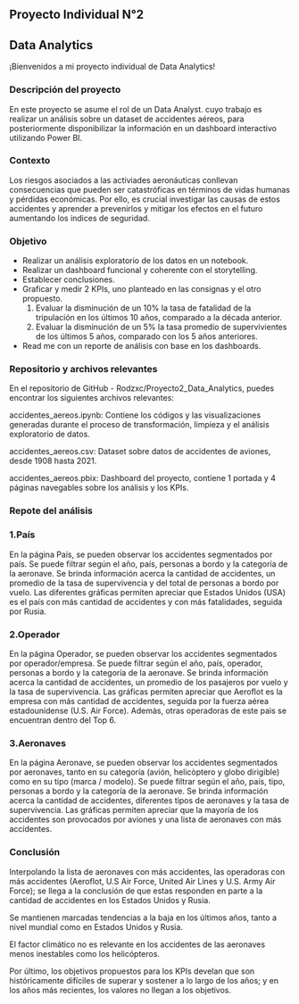 ## Proyecto Individual N°2

##  Data Analytics

¡Bienvenidos a mi proyecto individual de Data Analytics!

### Descripción del proyecto
En este proyecto se asume el rol de un Data Analyst. cuyo trabajo es realizar un análisis sobre un dataset de accidentes aéreos, para posteriormente disponibilizar la información en un dashboard interactivo utilizando Power BI.

### Contexto

Los riesgos asociados a las activiades aeronáuticas conllevan consecuencias que pueden ser catastróficas en términos de vidas humanas y pérdidas económicas. Por ello, es crucial investigar las causas de estos accidentes y aprender a prevenirlos y mitigar los efectos en el futuro aumentando los indices de seguridad.

### Objetivo

- Realizar un análisis exploratorio de los datos en un notebook.
- Realizar un dashboard funcional y coherente con el storytelling.
- Establecer conclusiones.
- Graficar y medir 2 KPIs, uno planteado en las consignas y el otro propuesto.
  1. Evaluar la disminución de un 10% la tasa de fatalidad de la tripulación en los últimos 10 años, comparado a la década anterior.
  2. Evaluar la disminución de un 5% la tasa promedio de supervivientes de los últimos 5 años, comparado con los 5 años anteriores.
- Read me con un reporte de análisis con base en los dashboards.

### Repositorio y archivos relevantes

En el repositorio de GitHub - Rodzxc/Proyecto2_Data_Analytics, puedes encontrar los siguientes archivos relevantes:

accidentes_aereos.ipynb: Contiene los códigos y las visualizaciones generadas durante el proceso de transformación, limpieza y el análisis exploratorio de datos.

accidentes_aereos.csv: Dataset sobre datos de accidentes de aviones, desde 1908 hasta 2021.

accidentes_aereos.pbix: Dashboard del proyecto, contiene 1 portada y 4 páginas navegables sobre los análisis y los KPIs.

### Repote del análisis 

### 1.País

En la página País, se pueden observar los accidentes segmentados por país.
Se puede filtrar según el año, país, personas a bordo y la categoría de la aeronave.
Se brinda información acerca la cantidad de accidentes, un promedio de la tasa de supervivencia y del total de personas a bordo por vuelo.
Las diferentes gráficas permiten apreciar que Estados Unidos (USA) es el país con más cantidad de accidentes y con más fatalidades, seguida por Rusia.

### 2.Operador

En la página Operador, se pueden observar los accidentes segmentados por operador/empresa.
Se puede filtrar según el año, país, operador, personas a bordo y la categoría de la aeronave.
Se brinda información acerca la cantidad de accidentes, un promedio de los pasajeros por vuelo y la tasa de supervivencia.
Las gráficas permiten apreciar que Aeroflot es la empresa con más cantidad de accidentes, seguida por la fuerza aérea estadounidense (U.S. Air Force). Ademàs, otras operadoras de este paìs se encuentran dentro del Top 6. 

### 3.Aeronaves

En la página Aeronave, se pueden observar los accidentes segmentados por aeronaves, tanto en su categoría (avión, helicòptero y globo dirigible) como en su tipo (marca / modelo).
Se puede filtrar según el año, país, tipo, personas a bordo y la categoría de la aeronave.
Se brinda información acerca la cantidad de accidentes, diferentes tipos de aeronaves y la tasa de supervivencia.
Las gráficas permiten apreciar que la mayoría de los accidentes son provocados por aviones y una lista de aeronaves con más accidentes.

### Conclusión
Interpolando la lista de aeronaves con más accidentes, las operadoras con más accidentes (Aeroflot,  U.S Air Force, United Air Lines y U.S. Army Air Force); se llega a la conclusión de que estas responden en parte a la cantidad de accidentes en los Estados Unidos y Rusia.

Se mantienen marcadas tendencias a la baja en los últimos años, tanto a nivel mundial como en Estados Unidos y Rusia.

El factor climático no es relevante en los accidentes de las aeronaves menos inestables como los helicópteros.  

Por último, los objetivos propuestos para los KPIs develan que son históricamente difíciles de superar y sostener a lo largo de los años; y en los años más recientes, los valores no llegan a los objetivos.
